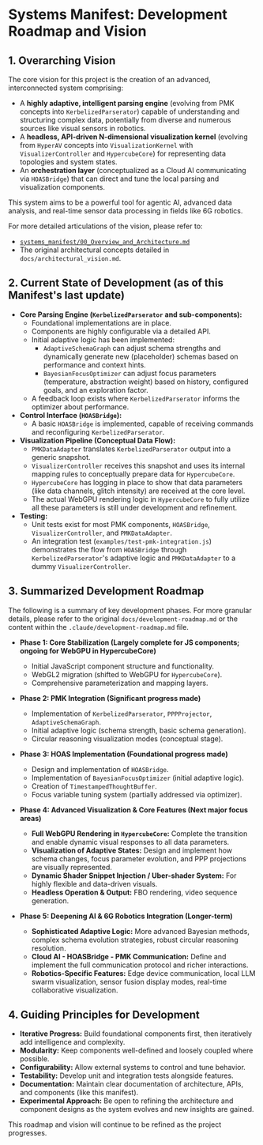 # Systems Manifest: Development Roadmap and Vision

## 1. Overarching Vision

The core vision for this project is the creation of an advanced, interconnected system comprising:

*   A **highly adaptive, intelligent parsing engine** (evolving from PMK concepts into `KerbelizedParserator`) capable of understanding and structuring complex data, potentially from diverse and numerous sources like visual sensors in robotics.
*   A **headless, API-driven N-dimensional visualization kernel** (evolving from `HyperAV` concepts into `VisualizationKernel` with `VisualizerController` and `HypercubeCore`) for representing data topologies and system states.
*   An **orchestration layer** (conceptualized as a Cloud AI communicating via `HOASBridge`) that can direct and tune the local parsing and visualization components.

This system aims to be a powerful tool for agentic AI, advanced data analysis, and real-time sensor data processing in fields like 6G robotics.

For more detailed articulations of the vision, please refer to:
*   [`systems_manifest/00_Overview_and_Architecture.md`](./00_Overview_and_Architecture.md)
*   The original architectural concepts detailed in `docs/architectural_vision.md`.

## 2. Current State of Development (as of this Manifest's last update)

*   **Core Parsing Engine (`KerbelizedParserator` and sub-components):**
    *   Foundational implementations are in place.
    *   Components are highly configurable via a detailed API.
    *   Initial adaptive logic has been implemented:
        *   `AdaptiveSchemaGraph` can adjust schema strengths and dynamically generate new (placeholder) schemas based on performance and context hints.
        *   `BayesianFocusOptimizer` can adjust focus parameters (temperature, abstraction weight) based on history, configured goals, and an exploration factor.
    *   A feedback loop exists where `KerbelizedParserator` informs the optimizer about performance.
*   **Control Interface (`HOASBridge`):**
    *   A basic `HOASBridge` is implemented, capable of receiving commands and reconfiguring `KerbelizedParserator`.
*   **Visualization Pipeline (Conceptual Data Flow):**
    *   `PMKDataAdapter` translates `KerbelizedParserator` output into a generic snapshot.
    *   `VisualizerController` receives this snapshot and uses its internal mapping rules to conceptually prepare data for `HypercubeCore`.
    *   `HypercubeCore` has logging in place to show that data parameters (like data channels, glitch intensity) are received at the core level.
    *   The actual WebGPU rendering logic in `HypercubeCore` to fully utilize all these parameters is still under development and refinement.
*   **Testing:**
    *   Unit tests exist for most PMK components, `HOASBridge`, `VisualizerController`, and `PMKDataAdapter`.
    *   An integration test (`examples/test-pmk-integration.js`) demonstrates the flow from `HOASBridge` through `KerbelizedParserator`'s adaptive logic and `PMKDataAdapter` to a dummy `VisualizerController`.

## 3. Summarized Development Roadmap

The following is a summary of key development phases. For more granular details, please refer to the original `docs/development-roadmap.md` or the content within the `.claude/development-roadmap.md` file.

*   **Phase 1: Core Stabilization (Largely complete for JS components; ongoing for WebGPU in HypercubeCore)**
    *   Initial JavaScript component structure and functionality.
    *   WebGL2 migration (shifted to WebGPU for `HypercubeCore`).
    *   Comprehensive parameterization and mapping layers.

*   **Phase 2: PMK Integration (Significant progress made)**
    *   Implementation of `KerbelizedParserator`, `PPPProjector`, `AdaptiveSchemaGraph`.
    *   Initial adaptive logic (schema strength, basic schema generation).
    *   Circular reasoning visualization modes (conceptual stage).

*   **Phase 3: HOAS Implementation (Foundational progress made)**
    *   Design and implementation of `HOASBridge`.
    *   Implementation of `BayesianFocusOptimizer` (initial adaptive logic).
    *   Creation of `TimestampedThoughtBuffer`.
    *   Focus variable tuning system (partially addressed via optimizer).

*   **Phase 4: Advanced Visualization & Core Features (Next major focus areas)**
    *   **Full WebGPU Rendering in `HypercubeCore`:** Complete the transition and enable dynamic visual responses to all data parameters.
    *   **Visualization of Adaptive States:** Design and implement how schema changes, focus parameter evolution, and PPP projections are visually represented.
    *   **Dynamic Shader Snippet Injection / Uber-shader System:** For highly flexible and data-driven visuals.
    *   **Headless Operation & Output:** FBO rendering, video sequence generation.

*   **Phase 5: Deepening AI & 6G Robotics Integration (Longer-term)**
    *   **Sophisticated Adaptive Logic:** More advanced Bayesian methods, complex schema evolution strategies, robust circular reasoning resolution.
    *   **Cloud AI - HOASBridge - PMK Communication:** Define and implement the full communication protocol and richer interactions.
    *   **Robotics-Specific Features:** Edge device communication, local LLM swarm visualization, sensor fusion display modes, real-time collaborative visualization.

## 4. Guiding Principles for Development

*   **Iterative Progress:** Build foundational components first, then iteratively add intelligence and complexity.
*   **Modularity:** Keep components well-defined and loosely coupled where possible.
*   **Configurability:** Allow external systems to control and tune behavior.
*   **Testability:** Develop unit and integration tests alongside features.
*   **Documentation:** Maintain clear documentation of architecture, APIs, and components (like this manifest).
*   **Experimental Approach:** Be open to refining the architecture and component designs as the system evolves and new insights are gained.

This roadmap and vision will continue to be refined as the project progresses.
